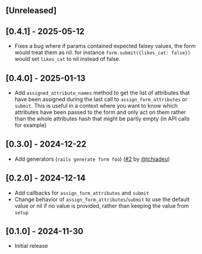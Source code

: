 ## [Unreleased]

## [0.4.1] - 2025-05-12
- Fixes a bug where if params contained expected falsey values, the form would treat them as nil.
  for instance `form.submit({likes_cat: false})` would set `likes_cat` to nil instead of false.

## [0.4.0] - 2025-01-13
- Add `assigned_attribute_names` method to get the list of attributes that have been assigned during the last call to `assign_form_attributes` or `submit`.
  This is useful in a context where you want to know which attributes have been passed to the form and only act on them rather than the whole attributes hash that might be partly empty (in API calls for example)

## [0.3.0] - 2024-12-22
- Add generators (`rails generate form foo`) ([#2](https://github.com/Intrepidd/hyperactiveform/pull/2) by [@tchiadeu](https://github.com/tchiadeu))

## [0.2.0] - 2024-12-14
- Add callbacks for `assign_form_attributes` and `submit`
- Change behavior of `assign_form_attributes`/`submit` to use the default value or nil if no value is provided, rather than keeping the value from `setup`

## [0.1.0] - 2024-11-30

- Initial release
